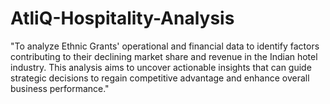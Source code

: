 # AtliQ-Hospitality-Analysis
"To analyze Ethnic Grants' operational and financial data to identify factors contributing to their declining market share and revenue in the Indian hotel industry. This analysis aims to uncover actionable insights that can guide strategic decisions to regain competitive advantage and enhance overall business performance."
